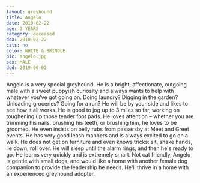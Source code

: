 ```yaml
---
layout: greyhound
title: Angelo
date: 2010-02-22
age: 3 YEARS
category: deceased
doa: 2010-02-22
cats: no
color: WHITE & BRINDLE
pic: angelo.jpg
sex: MALE
dod: 2019-06-02
---
```

Angelo is a very special greyhound.  He is a bright, affectionate, outgoing male with a sweet puppyish curiosity
and always wants to help with whatever you've got going on. Doing laundry? Digging in the garden?  Unloading groceries?
Going for a run?  He will be by your side and likes to see how it all works.  He is good to jog up to 3 miles so far,
working on toughening up those tender foot pads.  He loves attention – whether you are trimming his nails, brushing his
teeth, or brushing him, he loves to be groomed.  He even insists on belly rubs from passersby at Meet and Greet events.
He has very good leash manners and is always excited to go on a walk. He does not get on furniture and even knows
tricks: sit, shake hands, lie down, roll over.  He will sleep until the alarm rings, and then he's ready to go. He
learns very quickly and is extremely smart.  Not cat friendly, Angelo is gentle with small dogs, and would like a home
with another female dog companion to provide the leadership he needs.  He'll thrive in a home with an experienced
greyhound adopter.
